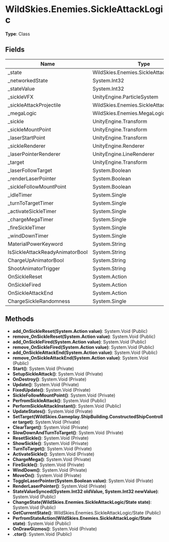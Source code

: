 ﻿# WildSkies.Enemies.SickleAttackLogic

**Type**: Class

## Fields

| Name | Type | Access |
|------|------|--------|
| _state | WildSkies.Enemies.SickleAttackLogic/State | Public |
| _networkedState | System.Int32 | Private |
| _stateValue | System.Int32 | Public |
| _sickleVFX | UnityEngine.ParticleSystem | Private |
| _sickleAttackProjectile | WildSkies.Enemies.SickleAttackProjectile | Private |
| _megaLogic | WildSkies.Enemies.MegaLogic | Private |
| _sickle | UnityEngine.Transform | Private |
| _sickleMountPoint | UnityEngine.Transform | Private |
| _laserStartPoint | UnityEngine.Transform | Private |
| _sickleRenderer | UnityEngine.Renderer | Private |
| _laserPointerRenderer | UnityEngine.LineRenderer | Private |
| _target | UnityEngine.Transform | Private |
| _laserFollowTarget | System.Boolean | Private |
| _renderLaserPointer | System.Boolean | Private |
| _sickleFollowMountPoint | System.Boolean | Private |
| _idleTimer | System.Single | Private |
| _turnToTargetTimer | System.Single | Private |
| _activateSickleTimer | System.Single | Private |
| _chargeMegaTimer | System.Single | Private |
| _fireSickleTimer | System.Single | Private |
| _windDownTimer | System.Single | Private |
| MaterialPowerKeyword | System.String | Private |
| IsSickleAttackReadyAnimatorBool | System.String | Private |
| ChargeUpAnimatorBool | System.String | Private |
| ShootAnimatorTrigger | System.String | Private |
| OnSickleReset | System.Action | Private |
| OnSickleFired | System.Action | Private |
| OnSickleAttackEnd | System.Action | Private |
| ChargeSickleRandomness | System.Single | Private |

## Methods

- **add_OnSickleReset(System.Action value)**: System.Void (Public)
- **remove_OnSickleReset(System.Action value)**: System.Void (Public)
- **add_OnSickleFired(System.Action value)**: System.Void (Public)
- **remove_OnSickleFired(System.Action value)**: System.Void (Public)
- **add_OnSickleAttackEnd(System.Action value)**: System.Void (Public)
- **remove_OnSickleAttackEnd(System.Action value)**: System.Void (Public)
- **Start()**: System.Void (Private)
- **SetupSickleAttack()**: System.Void (Private)
- **OnDestroy()**: System.Void (Private)
- **Update()**: System.Void (Private)
- **FixedUpdate()**: System.Void (Private)
- **SickleFollowMountPoint()**: System.Void (Private)
- **PerfromSickleAttack()**: System.Void (Public)
- **PerformSickleAttackInstant()**: System.Void (Public)
- **UpdateStates()**: System.Void (Private)
- **SetTarget(WildSkies.Gameplay.ShipBuilding.ConstructedShipController target)**: System.Void (Private)
- **ClearTarget()**: System.Void (Private)
- **SlowDownAndTurnToTarget()**: System.Void (Private)
- **ResetSickle()**: System.Void (Private)
- **ShowSickle()**: System.Void (Private)
- **TurnToTarget()**: System.Void (Private)
- **ActivateSickle()**: System.Void (Private)
- **ChargeMega()**: System.Void (Private)
- **FireSickle()**: System.Void (Private)
- **WindDown()**: System.Void (Private)
- **MoveOn()**: System.Void (Private)
- **ToggleLaserPointer(System.Boolean value)**: System.Void (Private)
- **RenderLaserPointer()**: System.Void (Private)
- **StateValueSynced(System.Int32 oldValue, System.Int32 newValue)**: System.Void (Public)
- **ChangeState(WildSkies.Enemies.SickleAttackLogic/State state)**: System.Void (Public)
- **GetCurrentState()**: WildSkies.Enemies.SickleAttackLogic/State (Public)
- **PerfromStateAction(WildSkies.Enemies.SickleAttackLogic/State state)**: System.Void (Public)
- **OnDrawGizmos()**: System.Void (Private)
- **.ctor()**: System.Void (Public)

